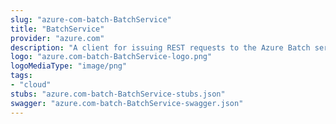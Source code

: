 ```yaml
---
slug: "azure-com-batch-BatchService"
title: "BatchService"
provider: "azure.com"
description: "A client for issuing REST requests to the Azure Batch service."
logo: "azure.com-batch-BatchService-logo.png"
logoMediaType: "image/png"
tags:
- "cloud"
stubs: "azure.com-batch-BatchService-stubs.json"
swagger: "azure.com-batch-BatchService-swagger.json"
---
```

